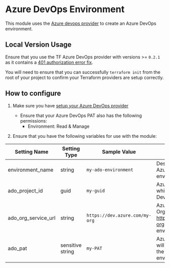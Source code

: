 # Azure DevOps Environment

This module uses the [Azure devops provider](https://registry.terraform.io/providers/microsoft/azuredevops/latest/docs/resources/environment) to create an Azure DevOps environment.

## Local Version Usage

Ensure that you use the TF Azure DevOps provider with versions >= `0.2.1` as it contains a [401 authorization error fix](https://github.com/microsoft/terraform-provider-azuredevops/issues/541).

You will need to ensure that you can successfully `terraform init` from the root of your project to confirm your Terraform providers are setup correctly.

## How to configure

1. Make sure you have [setup your Azure DevOps provider](https://registry.terraform.io/providers/microsoft/azuredevops/latest/docs/guides/authenticating_using_the_personal_access_token#configure-environment-variables)
    * Ensure that your Azure DevOps PAT also has the following permissions:
        * Environment: Read & Manage

2. Ensure that you have the following variables for use with the module:

| Setting Name | Setting Type | Sample Value | Notes |
|--|--|--|--|
| environment_name | string | `my-ado-environment` | Desired name for your Azure DevOps environment. |
| ado_project_id | guid | `my-guid` | Azure DevOps Project ID which will host the Azure DevOps environment. |
| ado_org_service_url | string | `https://dev.azure.com/my-org` | Azure DevOps Organization URL e.g. https://dev.azure.com/my-org for your Azure DevOps environment. |
| ado_pat | sensitive string | `my-PAT` | Azure DevOps PAT which will be used to provision the Azure DevOps environment. |
